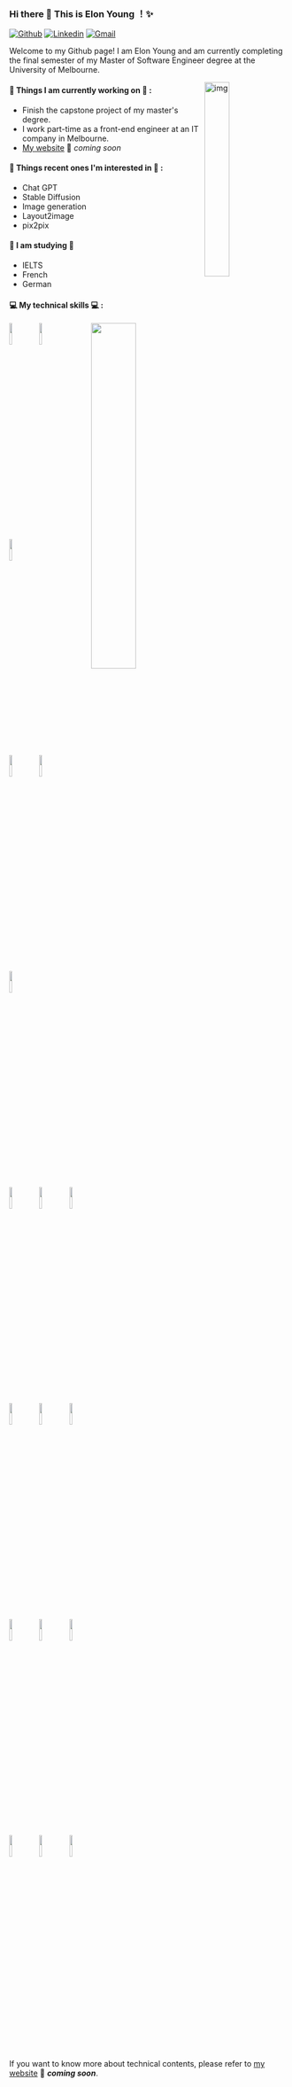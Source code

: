 ### Hi there 👋 This is Elon Young ！✨ 
 
 
[![Github](https://img.shields.io/badge/-Github-000?style=flat&logo=Github&logoColor=white)]([https://github.com/zhanglina94](https://github.com/ElonQuasimodoYoung))
[![Linkedin](https://img.shields.io/badge/-LinkedIn-blue?style=flat&logo=Linkedin&logoColor=white)](https://www.linkedin.com/in/elonyoung/)
[![Gmail](https://img.shields.io/badge/-Gmail-c14438?style=flat&logo=Gmail&logoColor=white)](elonyang15972373908@gmail.com)
 
Welcome to my Github page! I am Elon Young and am currently completing the final semester of my Master of Software Engineer degree at the University of Melbourne.

<img align="right" alt="img" src="https://github.com/ElonQuasimodoYoung/ElonQuasimodoYoung/blob/main/DonghaoYang1.JPG" width="30%" height="auto" />
 
 
#### 🌱 Things I am currently working on 🌱 : 
- Finish the capstone project of my master's degree.
- I work part-time as a front-end engineer at an IT company in Melbourne.
- [My website](https://elonquasimodoyoung.github.io/donghaoyang/) 🚀 *coming soon*
 
 
#### 💪 Things recent ones I'm interested in 💪 : 
- Chat GPT
- Stable Diffusion
- Image generation
- Layout2image
- pix2pix
#### 🌻 I am studying 🌻
- IELTS
- French
- German
#### :computer: My technical skills :computer: : 
<p>
<img width="40%" align="right" src="https://github-readme-stats.vercel.app/api?username=ElonQuasimodoYoung&show_icons=true&hide_border=false" />
</p>
<p>
<code><img width="10%" src="https://www.vectorlogo.zone/logos/w3_html5/w3_html5-ar21~bgwhite.svg"></code>
<code><img width="10%" src="https://www.vectorlogo.zone/logos/w3_css/w3_css-ar21~bgwhite.svg"></code>
<code><img width="10%" src="https://www.vectorlogo.zone/logos/javascript/javascript-ar21~bgwhite.svg"></code>
<br />
<code><img width="10%" src="https://www.vectorlogo.zone/logos/getbootstrap/getbootstrap-ar21~bgwhite.svg"></code>
<code><img width="10%" src="https://www.vectorlogo.zone/logos/jquery/jquery-ar21~bgwhite.svg"></code>
<code><img width="10%" src="https://www.vectorlogo.zone/logos/reactjs/reactjs-ar21~bgwhite.svg"></code>
<br />
<code><img width="10%" src="https://www.vectorlogo.zone/logos/flutterio/flutterio-ar21~bgwhite.svg"></code>
<code><img width="10%" src="https://www.vectorlogo.zone/logos/android/android-ar21~bgwhite.svg"></code>
<code><img width="10%" src="https://www.vectorlogo.zone/logos/nodejs/nodejs-ar21~bgwhite.svg"></code>
<br /> 
<code><img width="10%" src="https://www.vectorlogo.zone/logos/mysql/mysql-ar21~bgwhite.svg"></code>
<code><img width="10%" src="https://www.vectorlogo.zone/logos/mongodb/mongodb-ar21~bgwhite.svg"></code>
<code><img width="10%" src="https://www.vectorlogo.zone/logos/java/java-ar21~bgwhite.svg"></code>
<br />
<code><img width="10%" src="https://www.vectorlogo.zone/logos/amazon_aws/amazon_aws-ar21~bgwhite.svg"></code>
<code><img width="10%" src="https://www.vectorlogo.zone/logos/docker/docker-ar21~bgwhite.svg"></code>
<code><img width="10%" src="https://www.vectorlogo.zone/logos/linux/linux-ar21~bgwhite.svg"></code>
<br />
<code><img width="10%" src="https://www.vectorlogo.zone/logos/git-scm/git-scm-ar21~bgwhite.svg"></code>
<code><img width="10%" src="https://www.vectorlogo.zone/logos/typescriptlang/typescriptlang-ar21~bgwhite.svg"></code>
<code><img width="10%" src="https://www.vectorlogo.zone/logos/kubernetes/kubernetes-ar21~bgwhite.svg"></code>
</p>
If you want to know more about technical contents, please refer to <a href="https://elonquasimodoyoung.github.io/donghaoyang/">my website</a> 🚀 <I><b>coming soon</b></i>.
